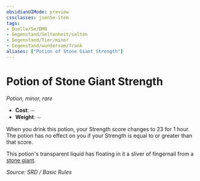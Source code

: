 ```yaml
---
obsidianUIMode: preview
cssclasses: json5e-item
tags:
- Quelle/5e/DMG
- Gegenstand/Seltenheit/selten
- Gegenstand/Tier/minor
- Gegenstand/wundersam/Trank
aliases: ["Potion of Stone Giant Strength"]
---
```

# Potion of Stone Giant Strength
*Potion, minor, rare*  

- **Cost**: ⏤
- **Weight**: ⏤

When you drink this potion, your Strength score changes to 23 for 1 hour. The potion has no effect on you if your Strength is equal to or greater than that score.

This potion's transparent liquid has floating in it a sliver of fingernail from a [stone giant](../Bestiarium/Riesen/stone-giant.md).

*Source: SRD / Basic Rules*